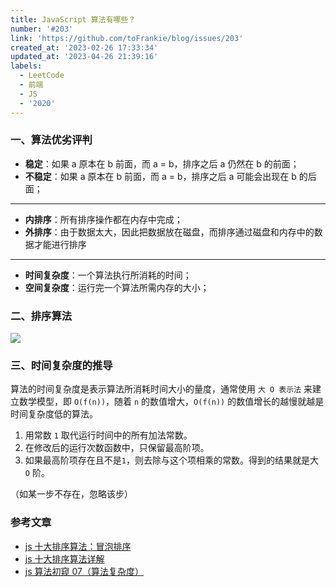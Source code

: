 ```yaml
---
title: JavaScript 算法有哪些？
number: '#203'
link: 'https://github.com/toFrankie/blog/issues/203'
created_at: '2023-02-26 17:33:34'
updated_at: '2023-04-26 21:39:16'
labels:
  - LeetCode
  - 前端
  - JS
  - '2020'
---
```

### 一、算法优劣评判

* **稳定**：如果 a 原本在 b 前面，而 a = b，排序之后 a 仍然在 b 的前面；
* **不稳定**：如果 a 原本在 b 前面，而 a = b，排序之后 a 可能会出现在 b 的后面；

<hr/>

* **内排序**：所有排序操作都在内存中完成；
* **外排序**：由于数据太大，因此把数据放在磁盘，而排序通过磁盘和内存中的数据才能进行排序

<hr/>

* **时间复杂度**：一个算法执行所消耗的时间；
* **空间复杂度**：运行完一个算法所需内存的大小；

### 二、排序算法

![](https://upload-images.jianshu.io/upload_images/5128488-37adf60eb748bb90.png?imageMogr2/auto-orient/strip%7CimageView2/2/w/1240)

### 三、时间复杂度的推导
算法的时间复杂度是表示算法所消耗时间大小的量度，通常使用 `大 O 表示法` 来建立数学模型，即 `O(f(n))`，随着 `n` 的数值增大，`O(f(n))` 的数值增长的越慢就越是时间复杂度低的算法。

1. 用常数 `1` 取代运行时间中的所有加法常数。
2. 在修改后的运行次数函数中，只保留最高阶项。
3. 如果最高阶项存在且不是`1`，则去除与这个项相乘的常数。得到的结果就是大 `O` 阶。

（如某一步不存在，忽略该步）

### 参考文章

* [js 十大排序算法：冒泡排序](https://www.cnblogs.com/ybygb-geng/p/9355425.html)
* [js 十大排序算法详解](https://www.cnblogs.com/aimeeblogs/articles/9502050.html)
* [js 算法初窥 07（算法复杂度）](https://www.cnblogs.com/zaking/p/9085240.html)


